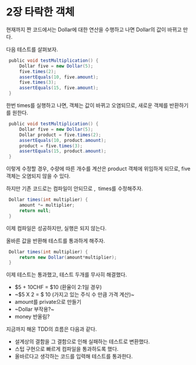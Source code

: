 # 2장 타락한 객체

현재까지 짠 코드에서는 Dollar에 대한 연산을 수행하고 나면 Dollar의 값이 바뀌고 만다.

다음 테스트를 살펴보자.

```java
 public void testMultiplication() {
     Dollar five = new Dollar(5);
     five.times(2);
     assertEquals(10, five.amount);
     five.times(3);
     assertEquals(15, five.amount);
 }
```

한번 times를 실행하고 나면, 객체는 값이 바뀌고 오염되므로, 새로운 객체를 반환하기를 원한다.

```java
 public void testMultiplication() {
     Dollar five = new Dollar(5);
     Dollar product = five.times(2);
     assertEquals(10, product.amount);
     product = five.times(3);
     assertEquals(15, product.amount);
 }
```

이렇게 수정할 경우, 수량에 따른 개수를 계산은 product 객체에 위임하게 되므로, five 객체는 오염되지 않을 수 있다.

하지만 기존 코드로는 컴파일이 안되므로 ,  times를 수정해주자.

```java
 Dollar times(int multiplier) {
     amount *= multiplier;
     return null;
 }
```

이제 컴파일은 성공하지만, 실행은 되지 않는다.

올바른 값을 반환해 테스트를 통과하게 해주자.

```java
 Dollar times(int multiplier) {
     return new Dollar(amount*multiplier);
 }
```

이제 테스트는 통과했고, 테스트 두개를 무사히 해결했다.

- $5 + 10CHF = $10 (환율이 2:1일 경우)
- ~$5 X 2 = $ 10 (가지고 있는 주식 수 만큼 가격 계산)~
- amount를 private으로 만들기
- ~Dollar 부작용?~
- money 반올림?

지금까지 해온 TDD의 흐름은 다음과 같다.

- 설계상의 결함을 그 결함으로 인해 실패하는 테스트로 변환했다.
- 스텁 구현으로 빠르게 컴파일을 통과하도록 했다.
- 올바르다고 생각하는 코드를 입력해 테스트를 통과한다.
